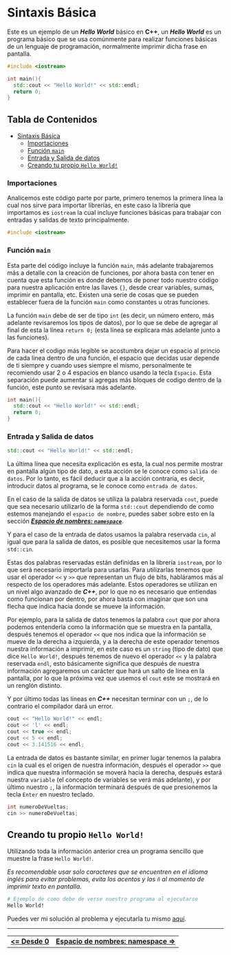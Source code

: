 # Sintaxis Básica

Este es un ejemplo de un ***Hello World*** básico en **C++**, un ***Hello World*** es un programa básico que se usa comúnmente para realizar funciones básicas de un lenguaje de programación, normalmente imprimir dicha frase en pantalla.

```cpp
#include <iostream>

int main(){
  std::cout << "Hello World!" << std::endl;
  return 0;
}
```

## Tabla de Contenidos

- [Sintaxis Básica](#sintaxis-basica)
  - [Importaciones](#importaciones)
  - [Función `main`](#función-main)
  - [Entrada y Salida de datos](#entrada-y-salida-de-datos)
  - [Creando tu propio `Hello World!`](#creando-tu-propio-hello-world)



### Importaciones

Analicemos este código parte por parte, primero tenemos la primera línea la cual nos sirve para importar librerías, en este caso la librería que importamos es `iostream` la cual incluye funciones básicas para trabajar con entradas y salidas de texto principalmente.

```cpp
#include <iostream>
```



### Función `main`

Esta parte del código incluye la función `main`, más adelante trabajaremos más a detalle con la creación de funciones, por ahora basta con tener en cuenta que esta función es donde debemos de poner todo nuestro código para nuestra aplicación entre las llaves `{}`, desde crear variables, sumas, imprimir en pantalla, etc. Existen una serie de cosas que se pueden establecer fuera de la función `main` como constantes u otras funciones.

La función `main` debe de ser de tipo `int` (es decir, un número entero, más adelante revisaremos los tipos de datos), por lo que se debe de agregar al final de esta la línea `return 0;` (esta línea se explicara más adelante junto a las funciones).

Para hacer el codigo más legible se acostumbra dejar un espacio al princio de cada linea dentro de una función, el espacio que decidas usar depende de ti siempre y cuando uses siempre el mismo, personalmente te recomiendo usar 2 o 4 espacios en blanco usando la tecla `Espacio`. Esta separación puede aumentar si agregas más bloques de codigo dentro de la función, este punto se revisara más adelante.

```cpp
int main(){
  std::cout << "Hello World!" << std::endl;
  return 0;
}
```



### Entrada y Salida de datos

```cpp
std::cout << "Hello World!" << std::endl;
```

La última línea que necesita explicación es esta, la cual nos permite mostrar en pantalla algún tipo de dato, a esta acción se le conoce como `salida de datos`. Por lo tanto, es fácil deducir que a la acción contraria, es decir, introducir datos al programa, se le conoce como `entrada de datos`.

En el caso de la salida de datos se utiliza la palabra reservada `cout`, puede que sea necesario utilizarlo de la forma `std::cout` dependiendo de como estemos manejando el `espacio de nombre`, puedes saber sobre esto en la sección [***Espacio de nombres: `namespace`***](#espacio-de-nombres-namespace).

Y para el caso de la entrada de datos usamos la palabra reservada `cin`, al igual que para la salida de datos, es posible que necesitemos usar la forma `std::cin`.

Estas dos palabras reservadas están definidas en la librería `iostream`, por lo que será necesario importarla para usarlas. Para utilizarlas tenemos que usar el operador `<<` y `>>` que representan un flujo de bits, habláramos más al respecto de los operadores más adelante. Estos operadores se utilizan en un nivel algo avanzado de ***C++***, por lo que no es necesario que entiendas como funcionan por dentro, por ahora basta con imaginar que son una flecha que indica hacia donde se mueve la información.

Por ejemplo, para la salida de datos tenemos la palabra `cout` que por ahora podemos entenderla como la información que se muestra en la pantalla, después tenemos el operador `<<` que nos indica que la información se mueve de la derecha a izquierda, y a la derecha de este operador tenemos nuestra información a imprimir, en este caso es un `string` (tipo de dato) que dice `Hello World!`, después tenemos de nuevo el operador `<<` y la palabra reservada `endl`, esto básicamente significa que después de nuestra información agregaremos un carácter que hará un salto de línea en la pantalla, por lo que la próxima vez que usemos el `cout` este se mostrará en un renglón distinto.

Y por último todas las líneas en ***C++*** necesitan terminar con un `;`, de lo contrario el compilador dará un error.

```cpp
cout << "Hello World!" << endl;
cout << 'l' << endl;
cout << true << endl;
cout << 5 << endl;
cout << 3.141516 << endl;
```

La entrada de datos es bastante similar, en primer lugar tenemos la palabra `cin` la cual es el origen de nuestra información, después el operador `>>` que indica que nuestra información se moverá hacia la derecha, después estará nuestra `variable` (el concepto de variables se verá más adelante), y por último nuestro `;`, la información terminará después de que presionemos la tecla `Enter` en nuestro teclado.

```cpp
int numeroDeVueltas;
cin >> numeroDeVueltas;
```



## Creando tu propio `Hello World!`

Utilizando toda la información anterior crea un programa sencillo que muestre la frase `Hello World!`.

*Es recomendable usar solo caracteres que se encuentren en el idioma inglés para evitar problemas, evita los acentos y las `ñ` al momento de imprimir texto en pantalla.*

```bash
# Ejemplo de como debe de verse nuestro programa al ejecutarse
Hello World!
```

Puedes ver mi solución al problema y ejecutarla tu mismo [aquí](../../code/hello-world.cpp).



<hr><div align="center"><table><tr>
  <td><b><a href="./README.md#desde-0"><=  Desde 0  </a></b></td>
  <td><b><a href="./namespace.md">  Espacio de nombres: namespace  =></a></b></td>
</tr></table></div>